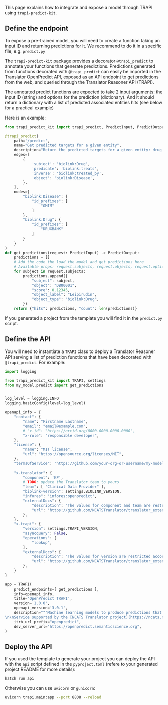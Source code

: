 This page explains how to integrate and expose a model through TRAPI using `trapi-predict-kit`.

## Define the endpoint

To expose a pre-trained model, you will need to create a function taking an input ID and returning predictions for it. We recommend to do it in a specific file, e.g. `predict.py`

The `trapi-predict-kit` package provides a decorator `@trapi_predict` to annotate your functions that generate predictions. Predictions generated from functions decorated with `@trapi_predict` can easily be imported in the Translator OpenPredict API, exposed as an API endpoint to get predictions from the web, and queried through the Translator Reasoner API (TRAPI).

The annotated predict functions are expected to take 2 input arguments: the input ID (string) and options for the prediction (dictionary). And it should return a dictionary with a list of predicted associated entities hits (see below for a practical example)

Here is an example:

```python
from trapi_predict_kit import trapi_predict, PredictInput, PredictOutput

@trapi_predict(
    path='/predict',
    name="Get predicted targets for a given entity",
    description="Return the predicted targets for a given entity: drug (DrugBank ID) or disease (OMIM ID), with confidence scores.",
    edges=[
        {
            'subject': 'biolink:Drug',
            'predicate': 'biolink:treats',
            'inverse': 'biolink:treated_by',
            'object': 'biolink:Disease',
        },
    ],
	nodes={
        "biolink:Disease": {
            "id_prefixes": [
                "OMIM"
            ]
        },
        "biolink:Drug": {
            "id_prefixes": [
                "DRUGBANK"
            ]
        }
    }
)
def get_predictions(request: PredictInput) -> PredictOutput:
    predictions = []
    # Add the code the load the model and get predictions here
    # Available props: request.subjects, request.objects, request.options
    for subject in request.subjects:
        predictions.append({
            "subject": subject,
            "object": "DB00001",
            "score": 0.12345,
            "object_label": "Leipirudin",
            "object_type": "biolink:Drug",
        })
    return {"hits": predictions, "count": len(predictions)}
```

If you generated a project from the template you will find it in the `predict.py` script.

## Define the API

You will need to instantiate a `TRAPI` class to deploy a Translator Reasoner API serving a list of prediction functions that have been decorated with `@trapi_predict`. For example:

```python
import logging

from trapi_predict_kit import TRAPI, settings
from my_model.predict import get_predictions


log_level = logging.INFO
logging.basicConfig(level=log_level)

openapi_info = {
    "contact": {
        "name": "Firstname Lastname",
        "email": "email@example.com",
        # "x-id": "https://orcid.org/0000-0000-0000-0000",
        "x-role": "responsible developer",
    },
    "license": {
        "name": "MIT license",
        "url": "https://opensource.org/licenses/MIT",
    },
    "termsOfService": 'https://github.com/your-org-or-username/my-model/blob/main/LICENSE.txt',

    "x-translator": {
        "component": 'KP',
        # TODO: update the Translator team to yours
        "team": [ "Clinical Data Provider" ],
        "biolink-version": settings.BIOLINK_VERSION,
        "infores": 'infores:openpredict',
        "externalDocs": {
            "description": "The values for component and team are restricted according to this external JSON schema. See schema and examples at url",
            "url": "https://github.com/NCATSTranslator/translator_extensions/blob/production/x-translator/",
        },
    },
    "x-trapi": {
        "version": settings.TRAPI_VERSION,
        "asyncquery": False,
        "operations": [
            "lookup",
        ],
        "externalDocs": {
            "description": "The values for version are restricted according to the regex in this external JSON schema. See schema and examples at url",
            "url": "https://github.com/NCATSTranslator/translator_extensions/blob/production/x-trapi/",
        },
    }
}

app = TRAPI(
    predict_endpoints=[ get_predictions ],
    info=openapi_info,
    title='OpenPredict TRAPI',
    version='1.0.0',
    openapi_version='3.0.1',
    description="""Machine learning models to produce predictions that can be integrated to Translator Reasoner APIs.
\n\nService supported by the [NCATS Translator project](https://ncats.nih.gov/translator/about)""",
    itrb_url_prefix="openpredict",
    dev_server_url="https://openpredict.semanticscience.org",
)
```

## Deploy the API

If you used the template to generate your project you can deploy the API with the `api` script defined in the `pyproject.toml` (refere to your generated project README for more details):

```bash
hatch run api
```

Otherwise you can use `uvicorn` or `gunicorn`:

```bash
uvicorn trapi.main:app --port 8808 --reload
```
